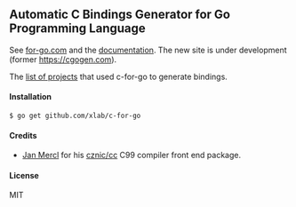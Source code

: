 ## Automatic C Bindings Generator for Go Programming Language

See [for-go.com](https://for-go.com) and the [documentation](https://github.com/xlab/c-for-go/wiki).
The new site is under development (former https://cgogen.com).

The [list of projects](https://github.com/xlab/c-for-go/wiki/Examples) that used c-for-go to generate bindings.

#### Installation

```
$ go get github.com/xlab/c-for-go
```

#### Credits

* [Jan Mercl](https://github.com/cznic) for his [cznic/cc](https://github.com/cznic/cc) C99 compiler front end package.

#### License

MIT
